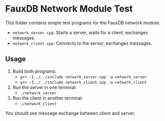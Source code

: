 # FauxDB Network Module Test

This folder contains simple test programs for the FauxDB network module:

- `network_server.cpp`: Starts a server, waits for a client, exchanges messages.
- `network_client.cpp`: Connects to the server, exchanges messages.

## Usage

1. Build both programs:
   - `g++ -I../../include network_server.cpp -o network_server`
   - `g++ -I../../include network_client.cpp -o network_client`
2. Run the server in one terminal:
   - `./network_server`
3. Run the client in another terminal:
   - `./network_client`

You should see message exchange between client and server.
